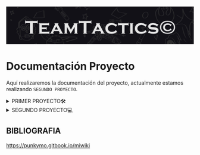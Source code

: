 ![Banner](./carpeta_fotos/banner1.png)

# Documentación Proyecto

Aquí realizaremos la documentación del proyecto, actualmente estamos realizando `SEGUNDO PROYECTO`.

</div>

<details>
  <summary>
   PRIMER PROYECTO🛠️
  </summary>
  
## ÍNDICE

1. IDEA DEL PROYECTO Y OBJETIVO DEL TRABAJO
2. OBLIGATORIO A APLICAR
3. LOGO DEL EQUIPO
4. PALETA DEL EQUIPO
5. TAREAS DE LOS INTEGRANTES
6. MOCKUP Y ARBOL DE NAVEGACIÓN
7. ARQUITECTURA DEL SISTEMA Y FUNCIONALIDADES
8. DIAGRAMA DE LA BASE DE DATOS
9. ESQUEMA DE RED
10. CONFIGURACIÓN DE PROXMOX
11. CONFIGURACIÓN DE DNS
12. CONFIGURACIÓN DE DHCP
13. CONFIGURACIÓN DE NGINX
14. BASE DE DATOS
15. CAMBIOS EN LA WEB
16. FUNCIONALIDADES
17. NUESTO FURTURO
18. VALORACIONES DEL PROYECTO
19. INCIDENCIAS TÉCNICAS
20. BIBLIOGRAFIA

    
## 1.IDEA DEL PROYECTO Y OBJETIVO DEL TRABAJO

Nuestra idea del proyecto se basa en diseñar una aplicación web inspirada en el popular juego de Fantasy Football. El fantasy es un juego donde los usuarios crean su propio equipo, y la finalidad de este juego es obtener los máximos puntos posibles, estos puntos se consiguen mediante tus jugadores, los jugadores en la vida real dependiendo de como juega un partido, puede obtener muchos puntos o muy pocos puntos. Como ejemplo de puntuacion, si un jugador no tiene minutos de juego entonces tendra 0 puntos, y si otro jugador marca 4 goles, possiblemente tendra una puntuación de 25 puntos. 

Entonces nuestra idea es crear una página relacionada con esta idea. Hemos elegido esta idea porque ambos integrantes del equipo sabemos más o menos cómo funciona el futbol fantasy, y por eso creemos que es una gran opción escoger este tema, ya que nos parece muy interesante.

Nuestro objetivo será aplicar todas las tecnologías necesarias para aspirar a la máxima nota posible y poner en práctica los conocimientos aprendidos en el primer año, así como lo que aprenderemos en este segundo año, para hacerlo lo mejor posible. También el año pasado un grupo escogio la misma idea y viendo como lo hicieron, vimos sus errores y pensamos que lo podemos hacer mucho mejor.

Con el trello y el github mostraremos todo nuestro trabajo realizado para mostrar nuestros avanzes semanales y diarios

## OBLIGATORIO A APLICAR

__-Node.js & MySQL:__

Node.js es un entorno de ejecución para JavaScript en el servidor, ideal para construir aplicaciones web rápidas y escalables. 

MySQL es un sistema de gestión de bases de datos relacional que almacena y organiza datos de manera eficiente, facilitando consultas rápidas.

__-NGINX o Apache:__ 

Ambos son servidores web populares. NGINX es conocido por su rendimiento y capacidad para manejar múltiples conexiones simultáneas, 
mientras que Apache es altamente configurable y tiene una gran cantidad de módulos disponibles.

__-DNS + DHCP:__ 

DNS (Sistema de Nombres de Dominio) traduce nombres de dominio en direcciones IP, facilitando la navegación web. 

DHCP (Protocolo de Configuración Dinámica de Host) asigna automáticamente direcciones IP a dispositivos en una red, simplificando la gestión de redes.


## 2.LOGO DEL EQUIPO

Nuestro logo lo hemos creado basándonos en el nombre de nuestro trabajo, Team Tactics. En él, se pueden ver dos "T" que hacen referencia al nombre del equipo. Tambien, hemos pensado este logo ya que con la forma y sus colores tiene mucha relación con el mundo del futbol.

El color negro y blanco creemos que queda muy estetico, que es eso lo que buscamos y lo que nos interesa.

![Logo del equipo](carpeta_fotos/logo_teamtactics_negro.png)

## 3.PALETA DEL EQUIPO

Los colores con los que vamos a trabajar son los siguientes, hemos considerado que esta paleta de colores puede cuadrar muy bien con la funcionalidad de la web y puede atraer visualmente a nuestro público objetivo
ya que son colores muy visuales y relacionados con el mundo de los videojuegos.

__-000000__

__-00FF00__

__-FFFFFF__


![Paleta de la web](carpeta_fotos/tabladecolores.png)


## 4.TAREAS DE LOS INTEGRANTES

Ambos integrantes tocaremos de todo un poco. La idea es que los dos programemos, hagamos la base de datos, etc. Ahora estamos los dos trabajando juntos, y empezaremos cada uno a hacer sus 3 funcionalidades.

## 5.NUESTRO MOCKUP Y ARBOL DE NAVEGACIÓN

Hemos diseñado un mockup de la aplicación a través de Canva, basándonos principalmente en nuestra paleta de colores. Además, hemos realizado un diseño lo más visual posible para atraer la atención del público que creemos podría estar interesado en nuestra aplicación. Nuestro público objetivo son hombres entre 13 y 40 años.

Aquí explicaremos el arbol de navegación de nuestra página web.
Para empezar tendremos una página principal, donde a la parte superior derecha se vera los siguentes botones:
 - Inicio
 - Plantillas
 - Estadísticas
 - Contacto
 - Login

El boton de inicio es para que cuando accedas a otro boton te lleve a la pagina principal.

El boton de plantillas te llevara al apartado de tu plantilla/equipo

El boton de estadísticas te llevara a la parte de estadisticas globales

EL boton de contacto es para que el usuario acceda a la pagina con su usuario creado. En ese apartado podrà iniciar sección.

Abajo de todo esto, se veràn los 20 escudos de la liga, donde si hacemos click a un escudo te llevara a ver información de ese equipo como: Plantilla, sitio en la clasificación etc..

Entonces abajo de esto mostraremos el mensaje de Juega a teamtactics, esto es para que el usuario vea de una forma un esquema de lo que va la web

![Logo del equipo](carpeta_fotos/INICIO.png)

Abajo de esto, veremos un apartado de pròximos partidos y lideres de la liga, ambas son como una mínima información. En cada apartado tendrá abajo derecha un boton que pondra como: Ver todos los partidos/Estadísticas, que te llevara a otro sitio, para ver toda la información.

![Logo del equipo](carpeta_fotos/proximospartidos.png)

Entonces, si le damos al botón de arriba derecha de estadísticas, te llevará a una página donde salgan todas las estadísticas, donde podremos ver:

 -Máximos goleadores
 

 -Máximos asistententes
 
 
 -Jugador con más disparos
 
 
 -Jugador con más pases.
 

 -Portero con más paradas.
 

 -Jugador con más tarjetas amarillas y rojas.

 Cada jugador que salga, si por ejemplo el jugador que es el máximo goleador es Lewandowski, saldrá el escudo del equipo y los minutos jugados.

Esta página de estadísticas también se podrá llegar a parte del botón arriba derecha en la parte que he comentado donde decía: Ver todas las estadísticas
Y si le damos al botón de ver todos los partidos, que se encuentra a abajo del todo de la página principal, nos llevará a otra página donde veremos todos los partidos jugados, y los puntos que todo el equipo ha conseguido, esto servirá para que el usuario mire los puntos que ha hecho cada jugador.

![Logo del equipo](carpeta_fotos/estadisiticas.png)

![Logo del equipo](carpeta_fotos/proximospartidos2.png)

Ahora, en la página principal, si le damos a Crea tu equipo, te llevará a la página donde el usuario podrá crear el equipo. En esta página, se verá de fondo como un campo de fútbol negro, para que el usuario ponga sus jugadores a cada posición que corresponde.
Arriba, dentro de la misma página, se verá un balance. El balance principal empieza con 100.000.000, luego si el usuario hace incorporaciones, entonces el balance bajará. 
Abajo de esto, se verá un apartado de puntos, donde el usuario verá la suma total que ha realizado su equipo.
Y arriba derecha se verá el número de jugadores que tiene puestos en el campo de fútbol, normalmente esto será simple 11/11.

![Logo del equipo](carpeta_fotos/creatuequipo.png)

La opción de número de jugadores funcionará como un botón, donde, si hacemos click a esto, veremos nuestros jugadores, nombre, club, media puntos, puntos que ha hecho en una jornada y el valor de mercado.
La media de puntos se hará haciendo una media de los 37 partidos jugados.

![Logo del equipo](carpeta_fotos/tusjugadores.png)

También se verá un botón de mercado, para que el usuario pueda comprar jugadores en el mercado.
Todos los jugadores que el usuario ha comprado también pueden ser vendidos.

Luego, en el botón contacto pondremos un poco de información de nosotros para explicar un poco dentro de la página web el proceso del proyecto.

Y en el botón de inicio de sección, el usuario podrá hacer registro para poder acceder con su cuenta a la página, claro que si no tiene cuenta, tendrá que darle a crear cuenta, y luego de crear cuenta le tendrá que dar a iniciar sección.
![Logo del equipo](carpeta_fotos/arboldenavegacion.png)

El mockup y nuestra idea del trabajo creo que lo hemos entendido perfectamente. Sabemos que el árbol de navegación no será el mejor de la historia, pero para nosotros nos sirve cómo una buena guía de cómo funcionará la página.


## 6.ARQUITECTURA DEL SISTEMA Y FUNCIONALIDADES

![Logo del equipo](carpeta_fotos/arquitectura.png)

Nuestros objetos serán:
- Registro de usuarios
- Una zona de comentarios para todos los usuarios que se hayan agregado como amigos
- Una zona donde el usuario podrá modificar su perfil.
- Poner notificaciones para los usuarios
- Búsqueda de usuarios y poder agregarlos como amigos
- Y hacer obligatorio el uso de contraseña para cuando se entra a la aplicación.

  El día de la fecha de entrega puede variar

Ahora mostramos la arquitectura de nuestro trabajo.
  ![Logo del equipo](carpeta_fotos/arquitectura2.png)

## 7.DIAGRAMA DE LA BASE DE DATOS

Los usuarios crean sus propios equipos, que consisten en jugadores de equipos reales, organizados en plantillas. 

Los usuarios pueden participar en ligas, competir entre sí y realizar transacciones de compra y venta de jugadores. Para calcular las puntuaciones, 
Se registran los partidos reales y las puntuaciones obtenidas por cada jugador en esos encuentros. 

Además, hemos incluido un sistema de Amigos, así como Roles para gestionar diferentes tipos de usuarios en la plataforma.


![Logo del equipo](carpeta_fotos/basededatos_final.png)


## 8.ESQUEMA DE RED

Por el momento tenemos hecho este prototipo de mapa de red, aunque aun lo tenemos que hablar con Alina ya que no es el definitivo y queremos que nos aclare algunos conceptos que quizas no han quedado tan claros.

![Logo del equipo](carpeta_fotos/mapa_de_red.JPG)

## 9.PROXMOX Y SU CONFIGURACIÓN

Por el momento, ya tenemos instalado el ProxMox en el PC de clase asignado de los que están atrás del todo. Una vez tengamos más claro el esquema de red definitivo, procederemos a empezar a configurarlo y documentarlo.

__Proxmox__ es una plataforma de virtualización de código abierto que permite gestionar máquinas virtuales y contenedores. Está basada en Debian y combina tecnologías como KVM (para la virtualización completa) y LXC (para la virtualización basada en contenedores).

Se utiliza principalmente en entornos de servidores para crear, administrar y orquestar múltiples VMs y contenedores de forma eficiente. También incluye herramientas para gestionar almacenamiento, redes y copias de seguridad. Además, soporta la creación de clusters para alta disponibilidad y migraciones en vivo, lo que lo hace ideal para centros de datos y servidores corporativos.

Es especialmente útil para:

-Consolidación de servidores: Ejecutar múltiples sistemas operativos en un solo servidor físico.

-Gestión de recursos: Controlar y distribuir recursos de hardware como CPU, memoria y almacenamiento.

-Automatización y alta disponibilidad: Ofrecer soluciones escalables y resistentes a fallos.

[Ver archivo](M11UF4A2-QuimFernandez_PolCamarena.docx.pdf)

Creamos ROUTER con vmbr0 y vmbr1 para que todo el proyecto funcione de manera correcta.

![image](https://github.com/user-attachments/assets/3dd03ffe-1fb9-4995-8ce8-77cdfb792f1e)

Ahora creamos Cliente con vmbr1 

![image](https://github.com/user-attachments/assets/a9b6528e-5400-4da7-a68b-a23a08da9600)

Creamos DNS  con vmbr1

![image](https://github.com/user-attachments/assets/59b69707-28b5-4a25-9e1d-3a029bd5748b)



## 11.DNS Y SU CONFIGURACIÓN 

¿Qué es el DNS?

El DNS es  un servicio distribuido a nivel global que permite convertir los nombres de los sitios en las direcciones IP que les corresponde.
Cuando un usuario registra un dominio, se crea una entrada WHOIS en el registro correspondiente y queda almacenada en el DNS como un
resource record.
La base de datos de un servidor DNS se convierte en la compilación de todos los registros de la zona del espacio de nombres de dominio que gestiona.

Registros del DNS:

A (Address Record): Mapea un nombre de dominio a una dirección IPv4.

AAAA (IPv6 Address Record): Mapea un nombre de dominio a una dirección IPv6.

MX (Mail Exchange): Define qué servidor gestiona el correo electrónico para el dominio.

CNAME (Canonical Name): Apunta un dominio a otro dominio.

NS (Name Server): Especifica qué servidores DNS son responsables de un dominio.

PTR (Pointer Record): Utilizado en la búsqueda inversa de DNS, mapea una IP a un nombre de dominio.

Información del DNS

El servicio de DNS se encuentra en la capa de aplicación del modelo OSI.

La capa más cercana al usuario y contiene todos los protocolos de alto nivel como SMTP, DNS y HTTP.

Este protocolo de red emplea la capa de transporte TCP, UDP y utiliza el puerto 53.

Tipos de Consultas:

Consulta recursiva: Si el servidor DNS local no sabe la respuesta, realiza consultas a otros servidores DNS.

Resolución iterativa: Si un servidor DNS no tiene la respuesta directa, le da al cliente la dirección de otro servidor que puede tenerla. 

VENTAJAS DEL DNS

Una ventaja es que resuelve el problema de las colisiones o nombres duplicados porque garantiza que todos los nombres hermanos o hijos de un mismo nodo tengan etiquetas o nombres diferentes.

Elimina los problemas del sistema basados en el fichero HOSTS.TX

Y tambiém permite "particionar" y gestionar los diferentes subdominios de modo independiente.


CONFIGURACIÓN DEL DNS EN PROYECTO


Para empezar la configuracióm, actualizamos los repositorios de nuestro sistema:

sudo apt update

Y ahora instalamos el paquete bind9:

sudo apt install bind9

![image](https://github.com/user-attachments/assets/d1dc8dc2-0ce6-46a3-9c21-92cfd6a7b8b6)


Editamos el netplan, lo ponemos con DHCP y lo editamos para poder avanzar de forma correcta


![image](https://github.com/user-attachments/assets/5a148d65-8ba3-46a5-8dc1-fa04f57cb2b9)

Ahora si ponemos ip a, veremos que mediante DHCP, tenemos asignada la IP 10.20.30.4

![image](https://github.com/user-attachments/assets/c1268273-0e87-47e4-a158-c9d55fc7c9fa)

Entonces ahora vamos al archivo que se llama named.conf.local , que bàsicamente es donde haremos la configuración DNS de la zona inversa y directa

El named.conf.local lo utiliza por el servidor DNS BIND para configurar zonas específicas y personalizadas, como dominios locales o zonas reversas. 

Permite definir configuraciones locales que el servidor manejará, como:

Zonas directas: Traduce nombres de dominio a direcciones IP.

Zonas inversas: Traduce direcciones IP a nombres de dominio.

![image](https://github.com/user-attachments/assets/698eab22-3c6f-41ad-9a3f-f2b6e7828c11)

Para comprobar que la configuración ha sido correcta y que no hemos tenido ningun problema ponemos:

named-checkconf

Ahora creamos los dos archivos de la zona directa y inversa

![image](https://github.com/user-attachments/assets/ea0ca40b-a449-4ef2-a788-3e54fd966750)

Ahora, accedemos al archivo de la zona directa y lo configuramos para comprobar que funcione de forma correcta

La zona directa de DNS es una configuración que mapea nombres de dominio a direcciones IP.

En nuestro caso el servidor DNS manejará el dominio quimpol.local  y usará el archivo db.quimpol.local para almacenar.

![image](https://github.com/user-attachments/assets/13a11569-e7f1-4d9a-aba1-63da8068c6b0)

Y ahora haremos lo mismo pero para la zona inversa

Lo que hace la zona inversa es que  está buscando el nombre de dominio asociado con una dirección IP determinada.

En nuestro caso la IP  es la 10.20.30.4,

Entonces nuestra dirección IP, que es la 10.20.30.4, nos  permitirá resolver esa IP al nombre de nuestro dominio, el quimpol

Y tambien ya lo ponemos para la configuración con la MV de cliente

![image](https://github.com/user-attachments/assets/2a8c4855-e765-45e1-87d0-8fcde3150868)

Ahora para comprobar que toda la configuración de los ficheros de zonas se ha realizado correctamente, hacemos lo siguiente:

![image](https://github.com/user-attachments/assets/afe5a924-e594-42eb-a3f1-cf78db086c3b)

![image](https://github.com/user-attachments/assets/9204d77d-c49c-4d64-b5b6-d4a5bce35c60)

Ahora nos tocaría editar el fichero 
/etc/bind/named.conf.options

Esto lo que hace es configurar parámetros globales y opciones predeterminadas que se aplican a todas las zonas y consultas DNS gestionadas por el servidor.

Modificamos el archivo y en listen ponemos la 10.20.30.4 que es para que servidor DNS escuchará consultas.

 
![image](https://github.com/user-attachments/assets/10fba1a7-6320-46e1-96bd-8c527a266608)

Ahora, vamos al archivo
/etc/default/named 

El archivo /etc/default/named controla cómo se inicia el servicio BIND

Que es donde especificaremos la opción -4 como argumento para el usuario bind, que  se crea automáticamente durante la instalación del servicio bind9. 

La opción -4 , nos sirve para forzar el uso de IPv4 siempre y evitar  mensajes de error de red inalcanzable por direccionamiento IPv6.

![image](https://github.com/user-attachments/assets/35beebba-441a-4400-80e9-f9f877005fe8)

Ahora reiniciamos el servicio bind9 y ver si todo esta correcto

![image](https://github.com/user-attachments/assets/d041f362-1301-4ab1-9ab2-8b52c5389859)

Ahora mediante el nslookup, comprobamos si el servidor DNS está resolviendo correctamente los nombres y las direcciones IP

![image](https://github.com/user-attachments/assets/29f10803-5094-4337-a681-789bf41a54a0)


## 12.CONFIGURACIÓN DE DHCP


Primero lo que hacemos es instalar el servicio DHCP:

Actualizamos: sudo apt update

sudo apt-get install isc-dhcp-server




Hacemos la configuración del archivo DHCP:


El archivo de configuración principal se encuentra en /etc/dhcp/dhcpd.conf. En este archivo, lo que hay que hacer es definir los parámetros de red, como el rango de direcciones IP, la puerta de enlace predeterminada, DNS y duración de la concesión. 

![image](https://github.com/user-attachments/assets/cdd31d80-568d-4635-abe8-0af37b193f6b)

   
Esta es nuestra configuración en el netplan:

![image](https://github.com/user-attachments/assets/a8cf1adb-abcb-4c2d-aac0-f47b7dc92b6a)



Configurar las interfaces de red:

Ahora  para comprobar y asegurarnos que la interfaz de red correcta esté configurada para proporcionar el servicio DHCP definimos  la interfaz en el archivo de configuración de red o directamente en /etc/default/isc-dhcp-server:


Reiniciar el servicio DHCP:

Una vez configurado, hay que reiniciar el servicio para aplicar los cambios:


sudo systemctl restart isc-dhcp-server
Comprobación:

 Y para verifica si el servidor DHCP está funcionando correctamente:


sudo systemctl status isc-dhcp-server




## 13.CONFIGURACIÓN DE NGINX

Para empezar, instalamos el nginx con el comando:

sudo apt-get install nginx

Entramos al netplan y configuramos para que funcione de forma correcta

![image](https://github.com/user-attachments/assets/b9dba283-7f6d-4336-9ac2-6986d0f7c8df)

Vemos con el ip a que nos da la IP mediante DHCP, la 10.20.30.5

![image](https://github.com/user-attachments/assets/0063e93c-20d3-491c-967e-1965c49805d0)

Ahora tenemos que editar el archivo nginx.conf que se encuentra en /etc/nginx

![image](https://github.com/user-attachments/assets/f54260e8-7625-45e1-be91-1d5da4098f22)

Eel archivo de configuración global es: 

/etc/nginx/nginx.conf

Entonces ahora, con el  el directorio  /etc/nginx/sites-enabled/ , lo que haremos será almacenar los  los enlaces simbólicos a los archivos de configuración de sitios web creados en 
/etc/nginx/sites-available/  para que puedan ser habilitados los sitios


Ahora editamos el archivo /sites-available/default, que en este caso sería el bloque predeterminado del servidor de Nginx

Php:

¿Qué es php?

PHP es un lenguaje de programación de propósito general ampliamente utilizado para el desarrollo de aplicaciones web del lado del servidor

Características principales:

Dinámico y orientado a la web:

PHP se usa principalmente para generar contenido dinámico en páginas web.
Puede interactuar con bases de datos, manejar formularios y autenticar usuarios.

Integración con HTML:

PHP se incrusta directamente en archivos HTML, lo que facilita la creación de páginas web dinámicas.

Compatibilidad multiplataforma:

PHP funciona en varios sistemas operativos, como Windows, Linux y macOS.
Es compatible con la mayoría de los servidores web, como Apache, NGINX.

Para instalar el php ponemos:

sudo apt install php-fpm

Para verificar si tenemos instalado PHP ponemos:


php -version

Para comprobar si tenemos php-fpm ponemos:


php-fpm7.4 -v



## ACTIVIDAD ENTREGADA EN LA MEMÓRIA (ALINA)

¿Qué es un servidor web?

Un servidor web es un software que forma parte del servidor y tiene como misión principal devolver información (páginas) cuando recibe peticiones por parte de los usuarios.

En otras palabras, es el software que permite que los usuarios que quieren ver una página web en su navegador puedan hacerlo.


¿Qué es un hosting?

Un hosting es un servicio de alojamiento web que te permite publicar un sitio web o aplicación en Internet. Cuando contratas un servicio de hosting, básicamente alquilas un espacio en un servidor físico donde puedes almacenar todos los archivos y datos necesarios para que tu sitio web funcione correctamente.

¿Qué es Nginx?

Nginx, pronunciado como “engine-ex”, es un servidor web de código abierto que, desde su éxito inicial como servidor web, ahora también es usado como proxy inverso, cache de HTTP, y balanceador de carga.

Algunas compañías de alto perfil que utilizan Nginx incluyen Autodesk, Atlassian, Intuit, T-Mobile, GitLab, DuckDuckGo, Microsoft, IBM, Google, Adobe, Salesforce, VMWare, Xerox, LinkedIn, Cisco, Facebook, Target, Citrix Systems, Twitter, Apple , Intel, y muchos más


Haz una comparativa entre Nginx y Apache.

Nginx:

Usa una arquitectura basada en eventos y asincrónica, lo que le permite manejar múltiples conexiones simultáneamente con menos recursos.
Es ideal para cargas altas y servidores con tráfico masivo.
Excelente para servir contenido estático (imágenes, archivos HTML, etc.) rápidamente.


Apache:

Emplea un modelo de procesos/hilos, donde cada conexión consume un hilo o proceso. Esto puede ser ineficiente bajo cargas pesadas.
Ofrece más flexibilidad para manejar configuraciones complejas gracias a sus módulos dinámicos.





## 14.BASE DE DATOS

Aquí mostramos el esquema final de la base de datos, donde hemos añadido algunas conexiones que no habíamos tomado en cuenta. Hemos creado la base con MySQL WorkBench a través de SQL y una vez ejecutado el código, gracias a la función de la creación de diagramas, hemos podido ver las tablas y sus conexiones.

![Logo del equipo](carpeta_fotos/esquema_basededatos.png)


## 15.NOVEDADES/CAMBIOS DE LA WEB

Para empezar, hemos hecho nuchos cambios respectivamente a la idea que decimos hacer al principio de la web, la idea que me estoy refiriendo, es toda esa explicación que hicimos al principio del github, que es donde esta esa explicación con capturas que nosotros mismo hicimos del canva del boceto de la idea principal del proyecto.

Como página principal, seguimos teniendo lo mismo, una página donde el usuario pueda ver arriba derecha los botones de estadísticas, plantilla y login, etc..
Y que si va bajanda podrá ver la zona de estadísticas y resultados, que esta linkeado a otra página, ya que se podrá ver y entender mucho mejor  bajo nuestro punto de vista

Entonces, creemos que lo mas importamte que llevamos hecho es la parte de  plantilla, ya que lo que hicimos fue crear en nuestra bbdd, todos los jugadores de todas las plantillas de laliga.

Eso lo hicimos poniendo a cada equipo un numero, del 1 al 20, ya que son 20 equipos, entonces lo siguiente era poner a cada posicion del campo, del 1 al 5, osea 1 es portero 2 es defensa, 3 es mediocampista, 4 delantero y 5 que sea la posicion del banquillo, entonces ahora abria que poner 11 jugadores con 1,2,3 y 4 osea, 1 jugador con 1, 4 jugadores con el numero 2, 3 jugadores con el numero 3 y 3 jugadores con el numero 4, esto suma a 11. Y  los otros jugadores, da igual que sean 10 o 20, todos estaran con el numero 5, que será en la posicion de banquillo. Entonces despues de poner todo en la bbdd lo que hicimos fue conectarlo para nuestra pagina web, entonces si ahora por ejemplo le doy click al escudo del getafe, me saldriá el 11 de jugadores, y el banquillo, también tengo que decir que cada equipo tiene también puesto la imagen y nombre del entrenador

Entonces lo que hicimos en estadisticasm fue ponerlas de forma manualmente, ya que con el tiempo que quedaba para entregar el trabajo era imposible acabarlo

## 16.FUNCIONALIDADES

Aquí como funcionalidades, tenemos:

1. Register: El usuario se puede registrar a nuestra página, esto con la bbdd entre medio, haciendo que cuando el usuario se registra se pueda ver en nuestra bbdd como usuario
2. Login: El usuario después de registrase puede acceder a nuestra página ya como usuario

3. Plantilla: Esta funcionalidad es la de plantillas, es decir todo lo que he explicado antes, hay que decir que para hacer esto tardamos mucho tiempo, pusimos manualmente unos 1000 links en la bbdd entre imagenes de jugadores, entrenadores y escudos.

4. Contactarnos: Esta función esta en procedimiento, y basicamente es para que los usuarios nos puedan enviar un mensaje para dudas/críticas/valoraciones etc..

Creemos que las 4 funcionalidades para nuestro trabajo son muy buenas ideeas, ya que conjuntan perfectamente a nuestra idea prinpial

## 17.NUESTRO FUTURO

Creemos que para la siguente UF, podemos seguir con nuestro proyecto, ya que tenemos aún muchas buenas ideas para seguir mejorando y aprendiendo. Esto lo defenderemos en la exposición del proyecto hasta la muerte
Algunas ideas serián:
- API de resultados
- Poder básicamente hacer el FANTASY, con que cada persona pueda hacer su equipo, y competir con otros jugadores

## 18.VALORACIONES DEL PROYECTO

Creemos que en el proyecto hemos aprendido muchisimo, con las instalaciones de las diferentes máquinas virtuales, con el nuevo conocimiento como nginx, o php. O también con el constante trabajo diario y semanal sobre una idea que poco a poco hemos ido creando y mejorando.

Y personalmente a los dos intregantes del equipo nos parece por ahora seguir con nuestro trabajo en la próxima UF


## 19.INCIDENCIAS TÉCNICAS

Mala configuración en el DNS, por falta de no haber reiniciado el servicio despues de modificarlo

![image](https://github.com/user-attachments/assets/b6244674-e807-4ece-85bb-f70eb73dd330)

Otro fail....

![image](https://github.com/user-attachments/assets/da6ec4d0-d5c3-4dce-a58a-2327ed2720b5)

En incidencias durante las instalaciones de las MV no tuvimos muchos errores, y los únicos que tuvimos eran por equivocaciones de escritura y palabras.
Pero donde si tuvimos muchos errores fue durante la creación de la bbdd, ya que al crear plantilla , donde pusimos muchos datos, nos equivocamos mucho, pero poco a poco esos errores se fueron arreglando hasta el dia de hoy que nuestra bbdd funciona perfectamente
</details>

<details>
  <summary>SEGUNDO PROYECTO💻</summary>


## ÍNDICE

1. IDEAS PARA EL SEGUNDO PROYECTO
2. FUNCIONALIDADES
3. ARQUITECTURA
4. DIAGRAMA DE RED
5. DIAGRAMA DE LA BASE DE DATOS
6. TECNOLOGÍAS
7. HARDWARE
8. SISTEMA OPERATIVO
9. TAREAS
10. FUNCIONALIDADES HECHAS
11. DOCKER COMPLETO
12. DOCKER COMPOSE
13. SERVIDOR DE CORREO  (POSTFIX)
14. Firewall

    
## 1.IDEAS PARA EL SEGUNDO PROYECTO🧠

<details>
  <summary>
   Propuestas de Proyecto💡 
  </summary>

### NUEVAS FUNCIONALIDADES

#### PENDIENTES
- Opción de cambio de contraseña
- Formulario de Contacto

#### NUEVAS EN LA WEB
- Implementación de una API: recrear la web a partir de la API que nos permitirá añadir la función de las estadísticas actualizadas de los jugadores.

- Agregar como amigos a los usuarios

- Implementación del juego:

    Está para nosotros es la parte mas importante, aquí pondremos de novedades:
    
    Los jugadores se puedan agregar como si fueran amigos
  
    Una página donde los usuarios puedan crear sus equipos, saldrá su 11 inicial, y también habrá un apartado para ver todos sus jugadores ( a parte del 11 inicial)
  
    Una página donde los usuarios podrán comprar los jugadores, hará la misma función que un mercado, allí apareceran todos los jugadores de futbol disponibles para ser comprados
  
    Una página que funcionará como si fuera una clasificación donde los jugadores con más puntos conseguidos apareceran, así será más competitivo y hará el juego más interesante para los usuarios




#### OBLIGATORIAS
- Docker
- FireWall
- Backups (script)
- Seguridad:
  - MySQL (crear más de un usuario, securizar la DB, triggers)
  - Protección de código fuente

</details> 
 
## 2.FUNCIONALIDADES⚙️

<details>
  <summary>
   Opciones y Características🔧
  </summary>

![image](https://github.com/user-attachments/assets/ae76384b-944e-404a-8210-133f7ed628f9)


Los dos, Quim y Pol haremos la funcionalidad del juego Fantasy, ya que es una funcionalidad muy larga y compleja, y necesitamos que los dos lo hagamos para poder acabar

La funcionalidad de la API la hará Pol

La funcionalidad de cambio de contraseña la hará Quim

La funcionalidad de agregar amigos la haremos cuando acabemos la del Juego Fantasy, ya que preferimos insistir con el tiempo en terminar la funcionalidad del juego fantasy por su gran importancia y valor en nuestro proyecto, ya que es en lo que se basa nuestra idea de proyecto
</details> 

## 3.ARQUITECTURA DEL SISTEMA🏛️

<details>
  <summary>
   Estructura del Sistema🏗️
  </summary>

Esta será mas o menos nuestra arquitectura, no es definitivo pero por ahora es lo que tenemos como idea

![image](https://github.com/user-attachments/assets/19bd263b-e789-4cd1-b4b9-a880a6ba2c8e)
</details> 

## 4.DIAGRAMA DE RED🌐

<details>
  <summary>
   Esquema de Conexiones🖧
  </summary>

![image](https://github.com/user-attachments/assets/fe1754c7-bb9f-49b0-aad5-28bc79a0d82a)

</details> 




## 5.DIAGRAMA DE LA BASE DE DATOS🗄️

<details>
  <summary>
   Modelo de BBDD🛢️
  </summary>

Esta es nuetra base de datos, es la misma que la del primer proyecto pero con pequeñas variaciones ya que como comentamos seguimos con el mismo proyecto entonces la infraestructura de la base de datos por narices tiene que ser muy parecida ya que mas o menos ya esta de alguna manera terminada

Si tenemos más tiempo alomejor podemos añadir alguna tabla más a la base de datos, pero por ahora es lo que tenemos

![image](https://github.com/user-attachments/assets/ebfed1b1-f2a8-4a6b-af22-dba2dc718b2d)

</details> 





 ## 6.TECNOLOGÍAS🚀

<details>
  <summary>
   Herramientas Utilizadas🖥️
  </summary>

En este segundo proyecto tenemos la intención de agregar ciertas tecnologías a nuestra web que nos permitirán aumentar la seguridad y eficiencia a la hora de funcionar y monitorizar la. Anteriormente ya habíamos trabajado con algunas como Proxmox, Ubuntu, Html/Css, JavaScript, NGinx, MySQL, PHPMyAdmin, bibliotecas, frameworks, etc.
Aparte de estas tecnologías, agregaremos algunas como; Docker, Portainer, alguna API, Pi-Hole, aplicaremos FireWall, y algunas que iremos añadiendo según las necesidades que encontremos a la hora realizar el proyecto.
</details> 




## 7.HARDWARE🖨️

<details>
  <summary>
   Componentes Físicos🛠️ 
  </summary>


Para este segundo proyecto seguiremos usando el ordenador de clase asignado a nuestro grupo específicamente, en nuestro caso usaremos uno nuevo ya que no sabemos como a pasado pero nuestro antiguo ordenador con toda la infraestructura de Proxmox a desaparecido y ahora no nos queda otra que volver a montarlo todo pero esta vez utilizando los contenedores de Docker con los que trabajaremos en este segundo proyecto.

</details> 




## 8.SISTEMA OPERATIVO💾

<details>
  <summary>
   Plataforma y Software Base🖥️
  </summary>


Principalmente íbamos a usar Alpine Linux ya que nos ofrece mucha eficiencia en cuanto a recursos, ya que es conocida por su tamaño reducido, lo que la hace muy popular en entornos donde se necesita un sistema ligero, como en contenedores Docker. 

Pero trás varias pruebas con el, nos dió ciertos problemas que finalmente nos hizo decantarnos por utilizar un Ubuntu Server ya que ya habíamos trabajado anteriormente con ese sistema. Este nos ofrece ventajas como:

Familiaridad y eficiencia: Ya teníamos experiencia con Ubuntu, lo que facilitó la gestión y configuración de los contenedores sin perder tiempo en aprender un nuevo sistema.

Soporte y estabilidad: Ubuntu Server ofrece un soporte robusto y actualizaciones regulares, lo que garantiza seguridad y estabilidad a largo plazo, vital para producción.

</details>  




## 9.TAREAS📋

<details>
  <summary>
   Actividades✅
  </summary>

Ahora mismo por problemas no podimos empezar en la creación de la infraestructura de la Ubuntu o Alpine.
El 29/01 empezamos con docker y los containers, y desde una MV de ubuntu server, ya que desde Alpine hubo algunos problemas y preferimos utilizar la ubuntu por la razón de que ya la hemos usado mucho, entonces empezamos a crear la estrucura y importamos el sitio web en docker, luego dentro de nginx configurmos el default.conf, luego en mysql lo tenemos vació por ahora y ahora estamos con el docker compose. 
Creo que para el proximo miercoles 5/02 ya lo tendremos terminado ya que Alina y algunos compañeros nos han dado explicaciones para entenderlo mejor y asi hacerlo de alguna forma un poco mas rapido para asi aprovechar el tiempo al maximo para llegar al ritmo de la clase

</details>  



## 10.FUNCIONALIDADES HECHAS🎯

<details>
  <summary>
   Funciones Implementadas✔️
  </summary>

Por ahora hemos realizado la funcionalidad de canvio contraseña, y también la funcionalidad de que el usuario no pueda inpeccionar nuestro código, aplicando un poco de seguridad para nuestra página web
</details>  
 
## 11.DOCKER🐳 

<details>
  <summary>
   ▶Introducción a Docker📦
  </summary>
  
Bueno para empezar, un poco sobre que es Docker, Docker es una plataforma de contenedorización que permite a los desarrolladores empaquetar aplicaciones y sus dependencias en contenedores ligeros y portátiles. 
Estos contenedores pueden ejecutarse de manera consistente en cualquier entorno, ya sea en una computadora local, en servidores o en la nube.

Nosotros en nuestro caso usamos Docker ya que aparte de que es obligatorio, es mucho más rápido que iniciar o detener máquinas virtuales y también Docker es mas eficaz ya que las MV


Ahora mostraremos algunos comandos, ya que creemos que es importante dentro de la introducción, y asi mostramos alguna información de Docker 

docker version:   	Muestra la versión instalada de Docker.


docker info:  Muestra información detallada sobre Docker y su configuración.


docker help: Muestra ayuda sobre los comandos de Docker


docker run <imagen>	Ejecuta un contenedor basado en una imagen.


docker run -d -p 8080:80 <imagen>	Ejecuta un contenedor en segundo plano y expone un puerto.


docker ps	Lista los contenedores en ejecución.


docker ps -a	Lista todos los contenedores (ejecutándose o detenidos).


docker stop <id>	Detiene un contenedor en ejecución.


docker rm <id>	Elimina un contenedor detenido.


Ahora explicaremos algunas ventajas de Docker


Tenemos que los contenedores Docker pueden ejecutarse en cualquier entorno sin cambios, ya sea en Windows, Linux, MacOS, servidores o en la nube y también evita problemas de dependencias, configuraciones o versiones de software diferentes en cada entorno.
Los contenedores comparten el mismo sistema operativo, lo que reduce el consumo de recursos y con Docker Compose, puedes definir y ejecutar múltiples contenedores con un solo archivo YAML


NUDO (DOCKER) GUIA DE USUARIO DE COMO INSTALAR / UTLIZAR DOCKER


Ahora lo que haremos será dentro del NUDO de Docker, como una mini guia sobre DOCKER, aquí intentaremos explicar sobre como instalar y utilizar DOCKER
Aqui ya decimos que lo montaremos dentro de una MV ubuntu server

Entonces para empezar, primero de todo lo que tendriamos que realizar sería actualizar los paquetes de ubuntu

sudo apt update

![image](https://github.com/user-attachments/assets/3c989c29-7705-463b-a4cd-0eb8627f6da4)


Entonces ahora lo que tendríamos que hacer seria instalar paquetes que permitan a APT descargar a través de HTTPS, ya que Docker se descarga desde un repositorio HTTPS, y es necesario instalar algunos paquetes para que lo habiliten

sudo apt install -y apt-transport-https ca-certificates curl software-properties-common

![image](https://github.com/user-attachments/assets/edd77fe6-b72b-4245-b22b-571ab40f15a3)


Ahora lo que tendriamos que hacer es importar la clave GPG para verificar que los paquetes que descargues desde el repositorio oficial de Docker 
Entonces podremos este comando:

sudo mkdir -m 0755 -p /etc/apt/keyrings
curl -fsSL https://download.docker.com/linux/ubuntu/gpg | sudo gpg --dearmor -o /etc/apt/keyrings/docker.gpg

![image](https://github.com/user-attachments/assets/2d929a93-0f20-405b-bec8-9615005eb984)



Y ahora para poder instalar Docker, es necesario agregar su repositorio oficial a la lista de repositorios de tu sistema
Entonces pondremos este comando:

sudo add-apt-repository "deb [arch=amd64] https://download.docker.com/linux/ubuntu $(lsb_release -cs) stable"

![image](https://github.com/user-attachments/assets/d5049960-317b-4626-8cce-a61b1a5dfbea)



Ahora después de esto esto, tendremos que actualizar nuevamente los paquetes del sistema:

![image](https://github.com/user-attachments/assets/ec61ad41-9f71-4848-84cc-d4790427d064)


Y ya luego de hacer todo esto procedimiento, ya podremos instalar el docker. 
Para eso pondremos este comando:

sudo apt install docker-ce

![image](https://github.com/user-attachments/assets/b884cfb1-9e07-4fbe-a499-c3745fccd13b)+


Y ya si queremos comprobar si el funcionamiento esta correcto, pondremos el siguiente comando para asegurarnos

sudo systemctl status docker

![image](https://github.com/user-attachments/assets/1a7d2297-d143-41fd-ba89-f71c3110110f)


Vale, ahora para seguir con el procedimento, tenemos que tocar portainer

Portainer es una herramienta de administración para Docker con una interfaz gráfica fácil de usar. Permite gestionar contenedores, imágenes, redes y volúmenes sin necesidad de usar la línea de comandos.

Para empezar, nosotros hemos creado  un volumen de Docker llamado portainer_data para almacenar la base de datos de Portainer


docker volume create portainer_data

![image](https://github.com/user-attachments/assets/adaed8b5-bfcb-4897-99ab-3f2207643689)

Ahora, comprobaremos si  el volumen se haya creado correctamente usando el comando:

docker volume inspect portainer_data

![image](https://github.com/user-attachments/assets/e5f2e4fc-cd5b-4895-a0c0-0f0260eb61e2)


Ahora si ya podremos  instalar el contenedor de Portainer:

docker run -d -p 8000:8000 -p 9443:9443 --name portainer --restart=always -v /var/run/docker.sock:/var/run/docker.sock -v portainer_data:/data portainer/portainer-ce:latest

![image](https://github.com/user-attachments/assets/485c77c8-5e63-4661-a904-0cf373604f62)


Ahora para comprobar si el contenedor está corriendo

docker ps

![image](https://github.com/user-attachments/assets/9e455002-e5d8-48a1-934b-5d4427b5f0a5)


Y ya ahora si vamos al navegador y ponemos una IP con el puerto 9443

https://192.168.1.79:9443

Ya podriamos acceder al portainer donde se encontraran todos los contenedores DOCKERS


Bueno y en la foto de abajo, se ven todos los contenedores que tenemos montados, hay q decir q para poder tener todo eso tenemos que configurar diferentes archivos de configuración:


![image](https://github.com/user-attachments/assets/60136b7d-26c2-4ccb-b183-5b735b91f971)


Tenemos estos dos archivos para poder realizar la configuración:

default.conf

docker-compose.yml

El  default.conf para que Nginx funcione correctamente como servidor web y define cómo manejar las solicitudes, redirigir tráfico y procesar archivos PHP. 

./teamtactics/nginx/default.conf

![image](https://github.com/user-attachments/assets/b50f36eb-d6be-41ec-8440-bbca1c0fdfc1)


Bueno, el servidor escucha el puerto 80 y tenemos el nombre del servidor como localhost.

Luego, la definimos la carpeta donde se encuntra el contenido del sitio web:
root /var/www/teamtactics/TeamTactics/html

Primero busca index.htm, luego el index.html y luego el index.php
index index.htm index.html index.php;


Luego tenemos los registros de acceso y el de los errores, ya que guarda las solicitudes que recibe el servidor y también registra los errores

access_log /var/log/nginx/access.log;
error_log /var/log/nginx/error.log;

Esto ahora sería la configuracion de nuestros archivos que son PHP

    location ~ \.php$ {
        include fastcgi_params;
        fastcgi_pass php:9000;
        fastcgi_index index.php;
        fastcgi_param SCRIPT_FILENAME $document_root$fastcgi_script_name;
    }

Y ahora definimos las rutas para los archivos CSS, JAVASCRIPT, las imagenes y también todos los archivos subidos.
Todo estos archivos se sirven de:

/var/www/teamtactics/TeamTactics/

Estos creemos que son los mas importantes de explicar





El archivo docker-compose.yml es un archivo de configuración en formato YAML que se usa con Docker Compose para definir y ejecutar múltiples contenedores de Docker de manera organizada.

./teamtactics/docker-compose.yml

![image](https://github.com/user-attachments/assets/5b88f50a-abb6-4ff3-bd46-f796a59be8d8)


Dentro de este archivo tenemos la configuracion de 4 servicios de docker

phpfpm:
  image: php:8-fpm-alpine
  container_name: phpfpm
  working_dir: /var/www/teamtactics
  ports:
    - "9000:9000"
  volumes:
    - './web:/var/www/teamtactics'
  restart: always
  networks:
    - netweb

Este sería la configuración del PHP 
Donde se define el directorio de trabajo dentro del contenedor, en nuestro caso en teamtactics:

working_dir: /var/www/teamtactics

nginx:
  image: nginx:alpine
  container_name: nginx
  ports:
    - 8082:80
  working_dir: /etc/nginx
  volumes:
    - './web:/var/www/teamtactics'
    - './nginx/default.conf:/etc/nginx/conf.d/default.conf'
    - './nginx:/var/log/nginx/'
  restart: always
  networks:
    - netweb

Este sería la configuracion del nginx, y expone el puerto 80 del contenedor en el 8082 del host.
Comparte archivos del host con el contenedor:

./web:/var/www/teamtactics

Y también carga los archivos de la configuración de Nginx:

./nginx/default.conf:/etc/nginx/conf.d/default.conf

db:
  image: mysql
  container_name: miDB
  ports:
    - "3307:3306"
  environment:
    MYSQL_ROOT_PASSWORD: 1234
  volumes:
    - './mysql:/var/lib/mysql'
    - './db:/db'
  networks:
    - netweb

Este seria el servicio del MYSQL, y por ahora no hemos hecho nada y lo mismo con el phpMyAdmin

Estos 2 archivos, el docker-compose-yml y el default.comf, lo que hacen es trabajar juntos para configurar y ejecutar un entorno web basado en Docker, bueno y como he dicho antes, estara compuesto por Nginx, PHP-FPM, MySQL y phpMyadmin

docker-compose.yml levanta y configura los contenedores
default.conf define cómo Nginx maneja las peticiones


Containers

Aqui se ven todos los containers que tenemos, y si clickamos en teamtactics se veran todos los que son para teamtactics

![image](https://github.com/user-attachments/assets/4a164909-a9ee-4f5f-baa7-1fe14bf196d4)

Visualizar la Web

Una vez ya teniendo todas las configuraciones y ponemos la IP en el navegador ya podremos tener acceso al nginx mediante el puerto 8082

![image](https://github.com/user-attachments/assets/52ec569c-64e2-44ab-b2c5-47879e7f4a53)

![image](https://github.com/user-attachments/assets/365c1b08-8353-4b0f-a684-5e532ed0c0f5

</details>

<details>
  <summary>
   Docker Compose⚓
  </summary>
  
- ¿Qué son los contenedores de docker?

  Los contenedores de Docker son entornos ligeros, portátiles y aislados que encapsulan una aplicación junto con todas sus dependencias (bibliotecas, código, configuraciones y archivos necesarios) en un solo paquete. Esto permite que la aplicación se ejecute de manera 
  consistente en cualquier sistema que tenga Docker instalado, independientemente del sistema operativo subyacente.

  Los contenedores eliminan los problemas de compatibilidad entre entornos de desarrollo, prueba y producción, optimizando el uso de recursos en comparación con las máquinas virtuales tradicionales.
- ¿Qué diferencias hay entre los contenedores de docker y los lxc?

  - Docker:

     - Diseñado principalmente para la ejecución de aplicaciones en contenedores individuales.
     - Utiliza una arquitectura basada en imágenes y capas para facilitar la reutilización y distribución de aplicaciones.
     - Tiene una mayor integración con herramientas de orquestación como Kubernetes.
     - Ofrece una interfaz más amigable y centrada en el desarrollo de aplicaciones.
  - LXC (Linux Containers):

    - Proporciona un sistema de contenedores más cercano a una máquina virtual, permitiendo ejecutar múltiples procesos en un solo contenedor.
    - Usa un enfoque más tradicional de virtualización basada en el sistema operativo.
    - No impone restricciones en cómo se deben construir o empaquetar las aplicaciones.
- ¿Cuál es la diferencia entre una imagen y un contenedor en Docker?

  - Imagen: Es un archivo inmutable que contiene el sistema base y las dependencias necesarias para ejecutar una aplicación. Es como una plantilla que permite la creación de múltiples contenedores con la misma configuración.
 
  - Contenedor: Es una instancia en ejecución de una imagen. Puede crearse, iniciarse, detenerse y eliminarse sin afectar la imagen original. Es el entorno donde realmente corre la aplicación.
- ¿Qué sucede con los datos cuando un contenedor se elimina?

     Cuando un contenedor se elimina, todos los datos almacenados dentro del sistema de archivos del contenedor desaparecen. Sin embargo, si los datos se almacenan en:

       - Volúmenes de Docker (docker volume create) → Son persistentes y pueden ser reutilizados por otros contenedores.
       - Montajes de Bind (-v /ruta/local:/ruta/contenedor) → Los datos quedan almacenados en el sistema de archivos del host.
     Si no se usa ninguna de estas opciones, los datos desaparecerán cuando el contenedor sea eliminado.
- ¿Cuáles son las ventajas de utilizar contenedores de docker?

     - Portabilidad: Se pueden ejecutar en cualquier sistema con Docker instalado sin preocuparse por dependencias.
     - Eficiencia: Utilizan menos recursos que las máquinas virtuales porque comparten el kernel del sistema operativo.
     - Escalabilidad: Permiten el despliegue de múltiples instancias fácilmente.
     - Rapidez en despliegues: Facilitan la automatización y configuración rápida en CI/CD.
     - Aislamiento: Cada contenedor tiene su propio entorno sin interferir con otros.
- ¿Qué tipo de aplicaciones y servicios se pueden desplegar con docker?

  Docker se puede usar para desplegar una amplia variedad de aplicaciones, incluyendo:

     - Aplicaciones web (Node.js, PHP, Python, Java, .NET, etc.).
     - Bases de datos (MySQL, PostgreSQL, MongoDB).
     - Microservicios y APIs.
     - Servidores proxy y balanceadores de carga (Nginx, HAProxy).
     - Entornos de desarrollo y testing.
     - Pipelines de CI/CD (Jenkins, GitLab CI/CD).
- ¿Qué otros tipos de contenedores existen además de docker?

    - LXC (Linux Containers): Contenedores de bajo nivel que ofrecen un entorno más similar a una máquina virtual.
    - Podman: Alternativa a Docker sin necesidad de daemon central.
    - Kubernetes: No es un contenedor en sí, pero es una plataforma de orquestación de contenedores.
    - OpenVZ: Tecnología de virtualización a nivel de sistema operativo para Linux.
    - rkt (Rocket): Solución de contenedores más enfocada en seguridad.

</details>



  
## 12.SERVIDOR DE CORREO  (POSTFIX)📬

<details>
  <summary>
   Gestión de Correos✉️
  </summary>

PARTE TEORICA

¿Qué es un servidor de correo?
Un servidor de correo es quien se encarga de gestionar el envío, la recepción y el almacenamiento de correos electrónicos entre los usuarios.
¿Cómo es el funcionamiento del servicio de correos?
Funcionamiento:
Creación del correo 
Envío del correo (SMTP)
Transporte del correo
Recepción del correo (POP3 o IMAP)
Lectura del correo

Explica, en una tabla:
Las características principales de los protocolos SMTP, IMAP, POP3

![image](https://github.com/user-attachments/assets/e9b7a139-24b8-4fc9-9787-5becc707f038)

Los puertos seguros e inseguros

![image](https://github.com/user-attachments/assets/b7972c13-1d49-4b5a-8233-5138e183412c)

¿Qué es SSL / TLS y STARTTLS? Haz una comparativa entre ellos.

![image](https://github.com/user-attachments/assets/7cdf58e3-e155-4638-bb10-ab4a1a3f4aca)

¿Qué es …

Postfix

Postfix es un servidor de correo electrónico de código abierto que se usa para el envío y la recepción de correos electrónicos.
Es una de las opciones para gestionar servidores de correo en entornos de servidores debido a su eficiencia, seguridad y facilidad de configuración.

Instalar Postfix:

![image](https://github.com/user-attachments/assets/5335e5b7-f68d-4b3d-9a3f-73934e824a95)


Dovecot

Dovecot es un servidor de correo electrónico que se usa para la recepción de correos. 

Se encarga de gestionar el acceso a los mensajes almacenados en un servidor de correo y de proporcionar acceso a los correos electrónicos a los usuarios a través de los protocolos:

 IMAP (Internet Message Access Protocol)  
POP3 (Post Office Protocol). 

Instalar dovecot:

![image](https://github.com/user-attachments/assets/c92bef24-049c-470c-b024-b733d329a384)

Mailutils


Mailutils es para gestionar el correo electrónico en sistemas Unix y Linux. 

Permite enviar, recibir, y manipular mensajes de correo electrónico de manera eficiente.
El paquete Mailutils incluye implementaciones de protocolos de correo, como IMAP, POP3, SMTP, y otros, permitiendo interactuar con servidores de correo de diversas maneras.

Instalar mailutils:

![image](https://github.com/user-attachments/assets/fdbb4a89-44a7-4330-9dfd-20780eed21da)

¿Qué es mbox y maildir? 	

mbox y Maildir son utilizados para almacenar los correos electrónicos en los servidores de correo. 
mbox:

Descripción:

mbox es un formato tradicional que almacena todos los correos electrónicos en un solo archivo. En este formato, los mensajes están concatenados uno tras otro en un archivo de texto plano.
Cada mensaje de correo es precedido por un encabezado específico, que marca el comienzo de un nuevo correo.

Características:
Almacenamiento en un solo archivo: Todos los correos electrónicos de una carpeta (como la bandeja de entrada) se guardan juntos en un único archivo.
Formato texto: Los correos se almacenan como texto plano, lo que hace que se puedan leer muchos correos a la vez, ya que todos están en el mismo archivo.


maildir

Descripción
Maildir es un formato más moderno que organiza los correos electrónicos en archivos individuales, en lugar de almacenarlos todos en un único archivo. Cada mensaje se guarda en un archivo separado dentro de un directorio.
Maildir utiliza tres carpetas principales: new (nuevos correos), cur (correos leídos), y tmp (mensajes temporales en proceso de ser entregados).
Características:
Almacenamiento de correos en archivos individuales: Cada correo se guarda en su propio archivo, lo que permite un acceso más rápido y seguro.
Mayor fiabilidad: Debido a la organización de los correos en archivos independientes, si un archivo se corrompe, solo se perderá un correo en lugar de todos los mensajes almacenados en el archivo mbox.
Mejor rendimiento: Al estar los correos almacenados en archivos individuales, las operaciones de lectura y escritura son más rápidas y eficientes, especialmente cuando el número de correos es alto.


Investiga y explica qué es MIME. ¿Cuál es su importancia?


MIME (Multipurpose Internet Mail Extensions) es un estándar que extiende las capacidades del correo electrónico para permitir el envío de contenido más allá del texto simple, como imágenes, videos, audio y archivos adjuntos.

Importancia de MIME:

Permite contenido multimedia → Los correos pueden incluir imágenes, audio, video y archivos de diferentes formatos.
Soporta múltiples tipos de contenido → Un solo correo puede tener texto en distintos formatos 


Qué es Webmail? 

Webmail es un servicio de correo electrónico que permite a los usuarios acceder y gestionar sus cuentas de correo electrónico a través de un navegador web

¿En qué casos se utilizaría? 

Acceso remoto a correo electrónico
Usuarios sin clientes de correo instalados
Sincronización entre dispositivos



¿Qué otros ejemplos de webmail hay?

Gmail (de Google)
Outlook.com (de Microsoft)
Yahoo Mail (de Yahoo)
ProtonMail (enfocado en la privacidad)
Zoho Mail (orientado a negocios)





PARTE PRÁCTICA

Lo primero que hicimos es instalar el Postfix con el comando apt-get install postfix, como podemos observar nos dice que ya está instalado.

![image](https://github.com/user-attachments/assets/74f99917-ed6f-40eb-9edd-77ad6560bb2f)


![image](https://github.com/user-attachments/assets/0627b92a-73a1-4595-a5e1-5700f7a285c3)

Ahora editamos el fichero main.cf agregando al final de todo la línea home_mailbox = Maildir/. Lo que hacemos con esto es cambiar la configuración y usar Maildir, ya que por defecto de Postfix y Mailutils se utiliza el formato Mbox, pero como que ambos soportan  Maildir lo pondremos así.

![image](https://github.com/user-attachments/assets/3ff8ea78-4b48-442f-bd75-d2a2f9aee3ea)

Ahora toca instalar Dovecot, esta vez utilizaremos el comando sudo apt install dovecot-core dovecot-imapd dovecot-pop3d. Como anteriormente lo hemos instalado sin hacer capturas si volvemos a ejecutar el comando podemos ver que ya está instalado.

![image](https://github.com/user-attachments/assets/f8bc62cd-563f-4e12-bf86-1ab43bd34f8e)


![image](https://github.com/user-attachments/assets/013d8397-6917-425e-8459-d2b29c8f8f26)

En este caso editamos el archivo /etc/dovecot/conf.d/10-mail.conf, lo que haremos es descomentar la línea mail_location = maildir:~/Maildir. Como he explicado antes, lo que hacemos con esto es cambiar la configuración y usar Maildir, ya que por defecto de Postfix y Mailutils se utiliza el formato Mbox, pero como que ambos soportan Maildir lo pondremos así.

![image](https://github.com/user-attachments/assets/70dd2405-e67b-401c-bcc5-4107141d7c15)

Ahora toca instalar 	Mailutils, esta vez utilizaremos el comando sudo apt-get install mailutils. Como anteriormente lo hemos instalado sin hacer capturas si volvemos a ejecutar el comando podemos ver que ya está instalado.

![image](https://github.com/user-attachments/assets/a645c374-7873-4d6c-aa28-2e7f25016511)

ACTIVIDAD

Ahora ejecutaremos el echo "Este es el body del email" | mail -s "Este el asunto" pepe@soterasdns. Anteriormente hemos creado el usuario Pepe con sudo adduser pepe, y como podemos observar en el directorio /Maildir podemos encontrar el contenido de echo realizado anteriormente.

El contenido del directorio /Maildir encontramos; /maildir/new/: contiene los correos electrónicos nuevos. También /maildir/cur/:correos que ya han sido leídos. Y /maildir/tmp/: contiene los correos temporales.

![image](https://github.com/user-attachments/assets/d298d171-f295-48b6-a28c-59b6fd25b2c7)

ACTIVIDAD

Utiliza Telnet para testear el servicio, por cada uno de los puertos de comunicación correspondientes a POP3, IMAP, SMTP.

![image](https://github.com/user-attachments/assets/ffcc3e04-b393-4915-bfdf-6080fb950300)


![image](https://github.com/user-attachments/assets/fa161a9e-96af-4a6b-b8d0-49c5700dd352)

Con el comando telnet 192.168.6.100 25, lo que hace el servidor es que responde con un banner de Postfix, indicando que el servicio SMTP está funcionando correctamente.
Ahora con el comando  192.168.6.100 110 , el servidor responde con +OK Dovecot (Ubuntu) ready., lo que indica que el servicio POP3 está funcionando.
Y en la última captura, con el comando 192.168.6.100 143, elservidor responde con un mensaje que muestra que el servicio IMAP está disponible


Aquí ahora usamos Telnet para verificar la conexión con el servicio POP3 en el servidor local a través del puerto 110.
![image](https://github.com/user-attachments/assets/e29bbbd2-f29d-4b5b-893d-d33a6a12660c)

Esto es una conexión a un servidor IMAP en el puerto 143 mediante Telnet, mostrando que el servicio Dovecot está en ejecución.

![image](https://github.com/user-attachments/assets/b464d423-a88c-4bf2-84ee-19ebb7c85f25)

Y aqui mostramos  una conexión a un servidor SMTP en el puerto 25 mediante Telnet, mostrando que el servicio Postfix está en ejecución.

![image](https://github.com/user-attachments/assets/6e3f20d0-af7f-4980-b1f4-69ad9f418c7a)

THUNDERBIRD


Bueno, aqui instalamos y configuramos thunderbird que es un cliente para  gestionar correos electrónicos y es compatible con protocolos como IMAP, POP3 y SMTP

Hemos creado el usuario quim como correo.

![image](https://github.com/user-attachments/assets/560df44c-9345-476d-bc8d-17cf3e32e25b)

Desde el cliente nos hemos conectado al usuario quim , es decir, configuramos nuestro usuario para que podamos empezar a enviar mensajes.

![image](https://github.com/user-attachments/assets/df6410f4-1b60-44da-afb0-40226b5798e2)


Bueno aqui mostramos que nuestra cuenta ha sido creada de forma correcta para que ya nosotros podamos empezar a enviar correos. 

![image](https://github.com/user-attachments/assets/9549fd0a-0ef2-4b7a-927f-ab8c2e62db74)

Enviamos un mensaje, desde dentro de thunderbird, como usuario quim para que el receptor sea pepe.

![image](https://github.com/user-attachments/assets/80f418cc-4140-4947-b629-8f19cee17bbf)

Comprobamos que en el servidor se puede ver el mensaje para verificar que el procedimiento de la instalación y montaje ha funcionado de forma correcta.


![image](https://github.com/user-attachments/assets/1a1eba61-320f-4a34-86f2-d4f410c93da2)

</details>


## 13.FIREWALL🔥
<details>
  <summary>
   Seguridad y Reglas de Red🛡️
  </summary>

Las IpTables son una herramienta de filtrado de paquetes en sistemas Linux que permiten administrar el tráfico de red mediante reglas definidas por el usuario. Funciona como un firewall, controlando qué paquetes pueden entrar, salir o atravesar el sistema según ciertos criterios, como la dirección IP, el puerto, el protocolo y el estado de la conexión.

Al implementarlas en nuestro router nos permitirá configurar políticas de seguridad robustas, bloqueando tráfico no deseado y permitiendo solo las conexiones necesarias. De esta forma, actúan como la primera línea de defensa contra accesos no autorizados y ataques de red.

![image](https://github.com/user-attachments/assets/42dd639e-1060-4246-af8f-a544716b9faa)

#### Teoria Psense

La primera interfaz se conectará a la WAN (salida hacia Internet), mientras que la segunda se destinará a la LAN (conexión con otras máquinas virtuales del laboratorio):

Adaptador puente para la WAN: Se conecta a la red física del host, permitiendo que pfSense obtenga una dirección IP del router de Internet. Esto es crucial para que pfSense actúe como firewall y router, gestionando el tráfico entre la red interna (LAN) y la externa (Internet).

Red NAT para la LAN: Se utiliza para permitir la conexión entre las máquinas virtuales dentro de la red interna. La tecnología NAT traduce direcciones IP privadas a públicas, lo que es esencial para conservar las direcciones IPv4.

Abajo de esto se vera las capturas de las IPs de las 2 interfaces

QUE ES Psense?


pfSense es un firewall y router basado en FreeBSD, ampliamente utilizado en entornos empresariales y redes domésticas avanzadas. Se destaca por su flexibilidad, seguridad y facilidad de configuración. Algunas de sus principales características incluyen:

Firewall y NAT: Reglas avanzadas de filtrado y traducción de direcciones.
VPN: Soporte para OpenVPN e IPsec, permitiendo conexiones seguras desde el exterior.
QoS y Traffic Shaping: Control del tráfico para priorizar servicios. Soporte que permite establecer límites de ancho de banda por IP o red.
Sistema de detección de intrusos (IDS/IPS) con Snort o Suricata.Integración con Snort o Suricata como sistemas de detección y prevención de intrusiones.
Permitiendo monitorear y bloquear tráfico malicioso en tiempo real
Portal Cautivo: Control de acceso a la red con autenticación.


#### Instalación del Firewall

Una vez que pfSense esté instalado, se te pedirá que configures las interfaces de red, como WAN y LAN.

- 100.77.20.74 como red WAN, que es la red donde podremos acceder en el navegador
- 192.168.1.2 como red LAN, que es la red interna de la máquina


![image](https://github.com/user-attachments/assets/ae8774f5-dc22-45b1-8e69-39255aa3630e)

Para acceder a la interfaz web de administración de pfSense desde cualquier navegador, primero debemos deshabilitar temporalmente el firewall. Para ello, dentro de pfSense, seleccionamos la opción 8 (Shell) y ejecutamos el siguiente comando:

pfctl -d: Este comando desactiva el firewall de pfSense de forma temporal, permitiendo el acceso a la GUI sin restricciones.

![image](https://github.com/user-attachments/assets/775212c2-cbd8-4107-a3c8-86cb75470a8a)

Ahora podemos acceder a la interfaz web de pfSense aunque el navegador pueda mostrar una advertencia 

![image](https://github.com/user-attachments/assets/1b827a79-12af-4d7d-b7da-7117464aee55)


Una vez ya hemos configurado todo, si vamos al navegador y ponemos la IP que he dicho antes, osea la 100.77.20.74 ya podremos ver la página de pfsense para asi nosotros poder acceder

![image](https://github.com/user-attachments/assets/94e0f486-0f0b-4ed3-be72-698a9bd73715)

Ahora podemos iniciar sesión en la interfaz web de pfSense utilizando las credenciales predeterminadas:

Usuario: admin
Contraseña: pol

Accederemos a la interfaz web introduciendo https://http://100.77.20.74/ en el navegador, usando "admin" como usuario y "pol"

Esta es la página principal de pfsense como se ve osea la pagina de bienvenida

![image](https://github.com/user-attachments/assets/3b5407a1-0afa-4ae9-9216-9b3b691f3bd4)

Aquí configuramos el hostname (nombre del equipo), el dominio y los servidores DNS.

Hostname: Nombre que identificará a pfSense en la red. Debe comenzar con una letra y solo puede contener letras, números o guiones

Domain: Dominio al que pertenece el firewall (opcional, útil en redes empresariales).

Servidores DNS: Direcciones de los servidores DNS que pfSense utilizará para resolver nombres de dominio. 



![image](https://github.com/user-attachments/assets/7b18463d-0466-4a46-bb6c-40434ea937b5)

En esta sección, se configuran el Time Server Hostname y la Zona Horaria (Time Zone).
Por defecto, pfSense selecciona un servidor de tiempo adecuado y la zona horaria predeterminada.

![image](https://github.com/user-attachments/assets/4b05de62-059a-414c-93e1-40338e089e53)

hacemos clic en "Next" para continuar con la configuración.
Si no es necesario realizar ajustes en la configuración puedes simplemente avanzar al siguiente paso sin hacer cambios

![image](https://github.com/user-attachments/assets/30dccf02-3241-4982-8c6d-03d8e1948f79)

Ahora configuramos la interfaz LAN, donde definimos la dirección IP que tendrá pfSense dentro de la red interna.

Aquí podemos establecer una IP estática para el firewall, que servirá como puerta de enlace para los dispositivos de la red local.

![image](https://github.com/user-attachments/assets/cb4ce82e-d3a1-4836-8c8c-a29a49b9c8f4)

En este paso, podemos cambiar la contraseña de acceso a la interfaz web de pfSense.

Una vez realizados los cambios, avanzamos para completar la configuración.

-pol
-pol

![image](https://github.com/user-attachments/assets/eade089a-c756-44f8-8abd-92e05612c9f7)

Hacemos clic en "Reload" para que pfSense reinicie con la nueva configuración. Después de este paso, ya estaremos listos para acceder a la interfaz web y seguir con la configuración avanzada.

![image](https://github.com/user-attachments/assets/98e24467-d93b-433c-a19e-cc16dfda5a06)

Ya tenemos pfense configurado

![image](https://github.com/user-attachments/assets/9530651c-8a38-4515-bfc1-05d9a226525a)

La pantalla principal o dashboard de pfSense muestra un resumen general del estado del sistema y proporciona acceso rápido a las configuraciones más importantes.

1. Barra de Navegación Superior
En la parte superior de la página, encontrarás una barra de navegación con las opciones principales:

System: Configuración del sistema, incluyendo reinicios y actualizaciones.
Interfaces: Configuración de las interfaces de red, como WAN y LAN.
Firewall: Reglas de firewall, NAT y configuraciones relacionadas.
Services: Servicios adicionales como VPN, DHCP, DNS, etc.
Diagnostics: Herramientas de diagnóstico y logs.

2. Resumen del Estado del Sistema
Debajo de la barra de navegación, se muestra una vista general del estado del sistema:

Estado de las interfaces: Información sobre las interfaces WAN y LAN, incluyendo si están activas y su dirección IP asignada.
Uso de CPU y memoria: Un gráfico que muestra el uso actual de CPU y memoria del sistema.
Estado del Firewall: Si el firewall está activo o si hay alguna alerta relevante.

3. Notificaciones y Alertas
En la parte superior o inferior de la página, puede haber un área para notificaciones y alertas. Aquí se muestran advertencias de seguridad, actualizaciones disponibles, o problemas de configuración.

4. Accesos Rápidos a Funciones Comunes
En el centro o en el lateral, encontrarás accesos rápidos a tareas comunes, como:

Reiniciar el sistema.
Ver los logs del sistema.
Ver las conexiones activas o estadísticas de tráfico.

5. Estadísticas de Tráfico y Conexiones
También suele haber un área con gráficos o tablas que muestran el tráfico de la red, las conexiones activas, la velocidad de descarga y carga, etc.


![image](https://github.com/user-attachments/assets/2a01815e-a5a3-4502-bbd8-e86d30d97846)







Instalar el plugin OpenVPN client

Hemos empezando descargando el paquete que se llama openvpn-client-export que se encuentra en System-Package

![image](https://github.com/user-attachments/assets/f7a2dd07-ce0b-4dc5-93b7-a1fc5a9a004f)

![image](https://github.com/user-attachments/assets/8f5073bd-8a82-4d82-97ab-f38bcef14d7b)

Crear la CA (Autoridad de Certificación) 

Ahora creamos la CA, que es una entidad confiable responsable de emitir y revocar certificados digitales utilizados para transacciones y firmas electrónicas, entonces vamos a System - Certificate Manager y le damos a agregar


![image](https://github.com/user-attachments/assets/40590d84-a8ae-4bd4-a9fc-947e5621aa7b)

![image](https://github.com/user-attachments/assets/10abd077-9dc7-42db-97f7-3e3212b1172a)

Luego iriamos a crear el certificado del servidor OpenVPN, que eso se encuentra en System - Certificates y lo que haremos serà agregar un certificado
Y luego lo que haremos será configurar el servidor de OpenVPN, que se encuentra en Servers, y hacemos la misma configuración que nos comento Alina en el punkymo para poder hacerlo de la forma correcta



</details>

## 14.BACKUP🔥
<details>
  <summary>
   Copias de Seguridad🛡️
  </summary>

  #### Introducción
  
  Las copias de seguridad (backups) son esenciales para garantizar la continuidad del negocio, la integridad de los datos y el cumplimiento normativo, asegurando la disponibilidad de los datos incluso en situaciones de fallos técnicos o incidentes como ransomware.
  Este script de backup se encarga de realizar copias de seguridad completas (full) o incrementales de los sistemas de información, garantizando la recuperación de los datos.
  Hemos intentado hacer lo del correo pero no nos ha salido, esperamos que dentro de poco lo tengamos para que también lo podamos tener implementado.

  ####  Objetivos
  
  Garantizar la disponibilidad y recuperabilidad de los datos críticos.
  Minimizar el impacto de incidentes como ransomware o fallos técnicos.
  Cumplir con los requisitos legales y regulatorios en materia de protección de datos y resiliencia operativa.
  
  #### Alcance
  
  Aplica a todos los sistemas de información que gestionen:
  Registros internos: Logs de actividad, configuración de sistemas, etc.
  Archivos de usuarios: Documentos, imágenes o bases de datos alojadas en los servidores.

  <details>
    <summary>
      
  ### Script de Backup
  </summary>
  
          #!/bin/bash
          
          # Configuración principal
          BACKUP_DIR="/var/backups"
          PARTICION_DIR="/mnt/backup_particion"
          LOG_FILE="/var/log/backup.log"
          ARCHIVO_HASH="/var/backups/backup.hash"
          REMOTE_SERVER="quim@192.168.1.195" # Dirección del servidor remoto de mi casa
          REMOTE_PATH="/home/quim" # Ruta de destino en el servidor remoto
          
          # Esto lo que hace es crear los directorios si no existen
          mkdir -p "$BACKUP_DIR" "$PARTICION_DIR"
          
          # Verificamos si el tipo de backup que queremos hacer es full o incremental
          if [ "$1" == "full" ]; then
              TAR_FILE="$BACKUP_DIR/full_$(date +%F).tar.gz"
              tar -czf "$TAR_FILE" /home /etc /var
          elif [ "$1" == "incremental" ]; then
              TAR_FILE="$BACKUP_DIR/incremental_$(date +%F).tar.gz"
              tar -czf "$TAR_FILE" --newer-mtime="$(date -d 'yesterday' +%F)" /home /etc /var
          else
              echo "Uso: $0 [full|incremental]"
              exit 1
          fi
          
          # Esto copia el backup a la partición local
          cp "$TAR_FILE" "$PARTICION_DIR/"
          
          # Generar hash
          sha256sum "$TAR_FILE" > "$ARCHIVO_HASH"
          
          # Registrar en log
          echo "[$(date)] Backup $1 realizado: $TAR_FILE" >> "$LOG_FILE"
          
          # Esto sirve para copiar el archivo al servidor remoto usando rsync
          rsync -avz "$TAR_FILE" "$REMOTE_SERVER:$REMOTE_PATH"
          
          # Esto registra en log que se copió al servidor remoto
          echo "[$(date)] Backup copiado al servidor remoto: $TAR_FILE" >> "$LOG_FILE"
          
          echo "Backup completado y copiado al servidor remoto."
          
          # Envía un correo de reporte (no nos funcionó al final)
          cat "$LOG_FILE" | mail -s "Reporte de Backup" qfernandez2004@gmail.com
  </details>
          
 <details>
    <summary>
      
  ### Script de Restauración
  </summary>
  
          #!/bin/bash
          
          # Restauración del backup
          BACKUP_DIR="/var/backups"
          PARTICION_DIR="/mnt/backup_particion"
          LOG_FILE="/var/log/restore.log"
          
          # Verificar si existe el archivo
          if [ -z "$1" ]; then
          echo "Uso: $0 <archivo_backup>"
          exit 1
          fi
          BACKUP_FILE="$BACKUP_DIR/$1"
          if [ ! -f "$BACKUP_FILE" ]; then
          echo "Error: Archivo de backup no encontrado: $BACKUP_FILE"
          exit 1
          fi
          
          # Restaurar el archivo
          tar -xzf "$BACKUP_FILE" -C /
          
          # Registrarlo en log
          echo "[$(date)] Restauración realizada: $BACKUP_FILE" >> "$LOG_FILE"
          echo "Restauración completada."
  </details>



#### Preparación de la máquina

Para comprobar que los scripts funcionan correctamente lo que haremos es preparar la máquina Ubuntu Desktop para así poder hacer uso de los scripts. (Estamos en CMD conectados por SSH a la máquina para comodidad mía).

Creamos dos ubicaciones para almacenar los backups: un directorio local (/var/backups)
y una partición montada (/mnt/backup_particion)

sudo mkdir -p /var/backups
sudo mkdir -p /mnt/backup_particion

En  /home/quim creamos los dos scripts.

nano backup.sh
nano restore.sh

Y les damos permisos.

chmod +x backup.sh restore.sh


Prueba de Backup

Ejecutamos el backup de forma full y incremental, y si nos vamos a /var/backups podemos observar que se han realizado correctamente.

![image](https://github.com/user-attachments/assets/f7ab86fc-3f88-4447-8cb7-f494d5f3b692)

![image](https://github.com/user-attachments/assets/5a61aab2-552d-4121-a022-64f85eb25193)

![image](https://github.com/user-attachments/assets/ed352017-9475-4a3e-afcf-30fe3538222f)

También revisamos el log.

![image](https://github.com/user-attachments/assets/2b6e0869-6ad2-4314-a7ef-5287ae27f5c1)


Restaurar el Backup

Usamos ./restore.sh full_2025-02-24.tar.gz para restaurar el backup que hemos hecho.

![image](https://github.com/user-attachments/assets/271a19fd-490b-4d4f-aa9b-5008ce5ba837)


Y también revisamos el log.

![image](https://github.com/user-attachments/assets/523132ae-0669-4ad3-9970-62b0ecb0176f)


Automatización del Proceso de Backup

Ahora con el crontab, lo que haremos será ajustar  a nuestro gusto la automatización del backup, agregando esta línea generamos un backup diario a las 2 AM y otro incremental a las 3 AM. 
Sabemos que no es la mejor distribución de días para hacer backups pero hemos puesto este como ejemplo rápido para no darle muchas vueltas.

0 2 * * * /usr/bin/rsync -avz /datos/ /backup/completo/
0 3 * * * /usr/bin/rsync -avz --ignore-existing /datos/ /backup/incremental/

![image](https://github.com/user-attachments/assets/edc8cdf3-81a8-46c0-85a7-72a05c5b0291)


Copia al Servidor Remoto

Este es nuestro Ubuntu Server Servidor Externo que usaremos para enviar el backup.

![image](https://github.com/user-attachments/assets/21debb94-912f-4b01-bfec-5d45a4563750)

A través de rsync podemos crear esa copia manualmente ahora a través de este comando, pero hemos añadido en el script el código para que pueda hacerlo automáticamente cada vez que se ejecute grácias al Crontab.

![image](https://github.com/user-attachments/assets/d79739eb-b594-4df0-b26f-95665b929dbd)

Ya tenemos el backup en el Servidor de Ubuntu

![image](https://github.com/user-attachments/assets/d64f7071-fb2b-441f-bef3-310321932746)










</details>

## 15.Ejabberd🐍
<details>

  ### Ejabberd

Ejabberd es una plataforma en tiempo real de código abierto, robusta, escalable y extensible creada con Erlang/OTP, que incluye un servidor XMPP, un agente MQTT y un servicio SIP.

 ### ¿Qué es el protocolo xmpp?

El XMPP (Extensible Messaging and Presence Protocol) es un protocolo de comunicación utilizado principalmente para la mensajería instantánea, también permite que las personas se envíen mensajes en tiempo real y compartan su estado de disponibilidad, como "en línea" o "ocupado". 
xmpp és abierto y flexible, lo que significa que se puede adaptar y utilizar en diferentes aplicaciones de mensajería.

### Pidgin 

Pidgin es un programa de mensajería instantánea que permite chatear con amigos a través de diferentes servicios y soporta múltiples redes al mismo tiempo.

### Alternativas mensajería instantánea


### Uso de los puertos:  5222, 5223, 5280, 5443, 5269

  -5222:  Usado para la comunicación de cliente a servidor en XMPP. Es el puerto estándar para que los clientes XMPP

  -5223:  Usado para comunicación de cliente a servidor en XMPP, pero con conexiones cifradas mediante SSL

  -5280:  Este puerto es usado para conexiones HTTP a través de la interfaz de administración del servidor XMPP, o en algunos casos, para servicios de mensajería web 

  -5443:  Usado para la comunicación de clientes con servidores XMPP mediante conexiones seguras a través de WebSockets. 

  -5269:  Usado para la comunicación entre servidores XMPP y es el puerto es estándar para la conexión de servidores XMPP que se utilizan para intercambiar información y mensajes entre diferentes servidores

### INSTALACIÓN

Primero de todo instalamos el ejabber con:

sudo apt install ejabberd -y

Ahora vamos a entrar a : sudo nano /etc/ejabberd/ejabberd.yml
Y añadimos el dominio del servidor al host, que el nuestro es soterasdns.soterasdns.local
El dominio es este, ya que gerard nos presto su maquina de DNS

 ![image](https://github.com/user-attachments/assets/6836f18a-a386-4490-9b71-489f69b8840c)

Y ahora  vamos a dar permisos de administrador al usuario admin, que es el nombre de nuestro administrador

 ![image](https://github.com/user-attachments/assets/ed9b6cf5-f704-40a4-aaba-3d585419d222)

Ahora creamos un usuario administrador del sistema: con el nombre admind, luego el dominio, que es soterasdns.soterasdns.local y la contraseña que es admin

![image](https://github.com/user-attachments/assets/8bcace50-e54e-454e-893f-919596100afa)

Y aqui vemos todos los nuestros usuarios a parte del admin , que son Quim y Pol

![image](https://github.com/user-attachments/assets/2807c1ec-ca2a-4ba3-a5cd-55589d9fb88b)

Ahora dentro de las ubuntus hemos de instalar pidgin 
Ponemos: sudo apt install pidgin

![image](https://github.com/user-attachments/assets/bd54147e-c61d-43d3-9ae8-fd2adf88f15f)

Y accedemos dentro de las 2 ubuntus a /etc/hosts.
Y ponemos la IP de la MV DNS y el dominio de antes, que es el soterasdns.soterasdns.local

![image](https://github.com/user-attachments/assets/db92587c-71c9-4260-bb35-2a082ad40755)

Ahor despues de esto si ponemos si ponemos la IP la 192.168.6.100 y vamos al navegador ya podremos acceder a ejabberd

![image](https://github.com/user-attachments/assets/a4addc0f-7fe9-404c-b301-6ca9a1469a35)

Entonces si vamos a Virtual Hosts y vamos Users, se veran los usuarios que hemos creado antes y que se puede ver en la captura de antes

Que son:
-admin: Como administrador
-users:  Quim y Pol

![image](https://github.com/user-attachments/assets/b73c32db-d965-466a-9f1b-111ee448baa0)

![image](https://github.com/user-attachments/assets/07d4cc1c-5bce-4e1f-82f6-889a0be785f3)

Ahora accedemos a pidgin en las 2 Ubuntus y primero de todo vamos añadir las cuentas para poder enviar mensajes entre quim y pol, entonces una vez hecho esto y poner el dominio , le damos añadir.

![image](https://github.com/user-attachments/assets/6d8bea69-a946-4312-ab08-993a00b7b0c2)

Ahora una vez hecho todo, aqui mostramos una captura de en las 2 ubuntus que los 2 usuarios se pueden enviar mensajes y comunicar de forma correcta, como se puede ver en la captura de abajo

![image](https://github.com/user-attachments/assets/6d337f5f-480c-4828-9a42-ae86ae176982)




![image](https://github.com/user-attachments/assets/4f1d87d9-525f-4560-a0b8-75b7138a4ebe)


</details> 

## 16.FFMPEG 📹

<details>
  <summary>
   Teoria y Instalación🎆 
  </summary>

## TEORIA 

Busca información acerca de los siguientes protocolos en cuanto a: funcionalidades principales, latencia, red, seguridad y compatibilidad?

RTMP 

El Protocolo de Mensajería en Tiempo Real (RTMP) es un estándar desarrollado por Adobe para la transmisión en vivo de audio, video y datos a través de Internet. A continuación, se analizan sus características clave en términos de funcionalidades principales, latencia, red, seguridad y compatibilidad:
1. Funcionalidades principales:
Transmisión en vivo: RTMP permite la entrega en tiempo real de contenido multimedia desde el emisor hasta el receptor, facilitando interacciones en directo.


Control de flujo: Ofrece comandos como play, pause y seek, brindando un control detallado sobre la reproducción del contenido.


Soporte para códecs: Es compatible con códecs de video como H.264 y de audio como AAC, garantizando una calidad adecuada en las transmisiones.


2. Latencia:
   
RTMP proporciona una latencia baja, generalmente entre 3 y 5 segundos, lo que lo hace adecuado para aplicaciones que requieren interactividad en tiempo real

4. Red:
   
Protocolo de transporte: Funciona sobre TCP (Protocolo de Control de Transmisión), asegurando la entrega confiable de los datos.


Ancho de banda: Aunque eficiente, el uso de RTMP puede ser intensivo en ancho de banda, especialmente al transmitir contenido en alta definición.


4. Seguridad:
   
Cifrado: RTMP en su forma básica no incorpora cifrado, lo que puede exponer el contenido a interceptaciones. Sin embargo, variantes como RTMPS implementan cifrado SSL/TLS para proteger las transmisiones.


Autenticación: Ofrece mecanismos básicos de autenticación, pero no cuenta con características avanzadas de seguridad integradas.


5. Compatibilidad:
   
Plataformas y dispositivos: Aunque ampliamente soportado en plataformas y software de streaming, la compatibilidad con dispositivos modernos ha disminuido debido al desuso del reproductor Flash, originalmente asociado con RTMP.


Software y hardware: Muchos servidores y aplicaciones de streaming aún admiten RTMP, pero su uso ha disminuido en favor de protocolos más recientes y adaptativos.

2. HLS (HTTP Live Streaming)

   
Funcionalidades principales:

Transmisión adaptativa: HLS es un protocolo de transmisión de video basado en HTTP desarrollado por Apple. Utiliza segmentación en pequeños archivos de video (por lo general, en segmentos de 10 segundos) y un archivo de lista de reproducción (M3U8) para gestionar las solicitudes de video.


Adaptación de calidad: Permite la transmisión de video con diferentes calidades, adaptándose a la capacidad de ancho de banda disponible del usuario.


Latencia:

Alta latencia: La latencia en HLS es generalmente más alta debido a la segmentación de video y el buffering en el cliente. Puede estar entre 10 a 30 segundos o más, dependiendo de los segmentos y la red.


Red:

Basado en HTTP: HLS se adapta bien a redes basadas en HTTP/HTTPS, lo que lo hace compatible con las infraestructuras web comunes y redes de entrega de contenido (CDNs).


Escalabilidad: 

Funciona bien con redes de distribución de contenido (CDNs), lo que facilita la escalabilidad global.


Seguridad:

Cifrado: HLS puede ser protegido mediante cifrado AES para asegurar la transmisión de video. Además, puede integrar autenticación y control de acceso, como el uso de tokens para restringir el acceso.


Compatibilidad:

Compatibilidad amplia: Es compatible con una gran cantidad de dispositivos y plataformas, como iOS, Android, navegadores web, Smart TVs, etc.


Limitaciones: La latencia más alta es una de sus principales limitaciones, lo que no lo hace ideal para transmisiones en vivo que requieren interacción en tiempo real.


3. RTSP (Real-Time Streaming Protocol)
   
Funcionalidades principales:

Control de transmisión en tiempo real: RTSP es un protocolo de control que permite la transmisión de medios en tiempo real, como video y audio. Utiliza comandos como PLAY, PAUSE, STOP, SEEK, etc., para controlar la reproducción de medios.


Orientado a transmisión en vivo: Aunque no es un protocolo de transporte en sí mismo, suele emplearse en combinación con otros protocolos como RTP para la transmisión de contenido en tiempo real.


Latencia:

Baja latencia: RTSP tiene menor latencia en comparación con HLS. Dependiendo de la red y la configuración, la latencia puede ser de solo unos pocos segundos (1-3 segundos), lo que lo hace adecuado para transmisiones en vivo interactivas.


Red:

Redes TCP/UDP: RTSP puede funcionar tanto sobre TCP como sobre UDP. Cuando se utiliza sobre UDP (a través de RTP), la latencia es más baja, pero puede haber problemas de calidad de transmisión en redes inestables.


No tan escalable: Aunque RTSP funciona bien para transmisiones en tiempo real, no es tan fácil de escalar en comparación con HLS, especialmente para una gran cantidad de usuarios simultáneos.


Seguridad:

Limitada seguridad: RTSP en su versión básica no tiene características de seguridad integradas como el cifrado. Sin embargo, puede usarse sobre protocolos seguros como HTTPS o utilizar transporte mediante TLS/SSL para proteger la transmisión.


Compatibilidad:

Compatibilidad moderada: Si bien RTSP es soportado por muchas cámaras IP y dispositivos de videovigilancia, su compatibilidad en dispositivos móviles y navegadores web es limitada.


Requiere software especial: Para reproducir flujos RTSP en navegadores, generalmente se necesita un complemento o reproductor especial, como VLC o un cliente RTSP específico.



4. SRT (Secure Reliable Transport)
   
Funcionalidades principales:

Transporte confiable y seguro: SRT es un protocolo de transmisión de video en tiempo real que ofrece una capa de transporte segura y confiable, incluso en redes no confiables como internet público. Utiliza corrección de errores y reintentos para garantizar la entrega de paquetes.


Optimización de la red: Se adapta a condiciones de red cambiantes, como la latencia y el jitter, lo que lo hace ideal para situaciones de transmisión en vivo en condiciones de red inestables.


Latencia:

Baja latencia: SRT está diseñado para ofrecer latencia baja, comparable a la de RTSP, pero con la ventaja de ser más robusto en condiciones de red inestables. La latencia puede ser de 1-2 segundos, aunque varía dependiendo de la red.


Red:

Optimización en redes inestables: SRT es especialmente útil en redes con alta latencia, pérdidas de paquetes o conexiones inestables, ya que incluye mecanismos de corrección de errores y ajuste dinámico de la tasa de transmisión.


Mayor resistencia: En comparación con HLS y RTSP, SRT es más resistente a la fluctuación de la red y la pérdida de paquetes.


Seguridad:

Cifrado y autenticación: SRT incluye cifrado AES de 128 bits para asegurar las transmisiones y mecanismos de autenticación para verificar las conexiones, lo que lo hace más seguro que RTSP y HLS por defecto.


Compatibilidad:

Compatibilidad creciente: SRT está ganando soporte en una variedad de plataformas y dispositivos de transmisión en vivo. Muchos servicios de CDN y plataformas de transmisión (como Wowza, Haivision, etc.) lo soportan, pero su adopción no es tan universal como HLS.


Nuevas soluciones: Aunque SRT está creciendo rápidamente, todavía no es tan compatible con dispositivos y plataformas de consumo como HLS.




¿Qué es ffmpeg? 


FFmpeg es una herramienta de software de código abierto que se utiliza para procesar archivos multimedia, como video y audio. Es muy popular debido a su capacidad para convertir, grabar, editar y transmitir archivos en casi cualquier formato.
Algunas de las funciones más comunes de FFmpeg incluyen:
Conversión de formatos: Puedes cambiar un archivo de video o audio de un formato a otro (por ejemplo, de .mp4 a .avi, o de .mp3 a .ogg).


Extracción de audio: Extraer el audio de un archivo de video.


Edición de video: Realizar tareas como recortar videos, cambiar su resolución, añadir filtros, y más.
Transmisión en vivo: FFmpeg puede ser utilizado para hacer streaming en tiempo real de video y audio.


Grabación de pantalla: Permite grabar el contenido de tu pantalla y guardarlo en diferentes formatos.

¿Cuál es su página oficial? 

https://ffmpeg.org/


¿Cuáles son sus características fundamentales? 

FFmpeg es una herramienta de código abierto y línea de comandos utilizada para procesar archivos multimedia (video y audio). Sus características fundamentales incluyen:
Conversión de formatos: Cambia entre diferentes formatos de audio y video (por ejemplo, de MP4 a AVI o MP3).


Codificación y decodificación: Soporta una amplia gama de códecs de audio y video.


Streaming en vivo: Permite la transmisión en tiempo real a través de diversos protocolos.


Edición de medios: Recorta, une y aplica efectos a archivos de video y audio.


Grabación de pantalla: Graba la pantalla o dispositivos de captura como cámaras.


Multiplexación y demultiplexación: Combina o separa pistas de audio, video y subtítulos.


Rendimiento eficiente: Optimizado para realizar conversiones rápidas y con soporte para aceleración de hardware.


Multiplataforma: Funciona en Windows, Linux y macOS.


Código abierto: Licenciado bajo GPL, permitiendo modificaciones y redistribución.


API: Puede ser integrado en aplicaciones para automatizar procesos de medios.

¿Es posible cambiar de contenedor sin tocar el contenido del vídeo. Por ejemplo, pasar de mp4 a mkv? Explica
Es posible cambiar el contenedor de un archivo sin modificar su contenido mediante "remuxing" o "multiplexado". Esto implica colocar el video y audio (sin recodificarlos) en un nuevo contenedor, como pasar de MP4 a MKV.
Cómo hacerlo con FFmpeg:
Usa este comando:
bash
Copiar
ffmpeg -i archivo.mp4 -c copy archivo.mkv

-i archivo.mp4: Especifica el archivo de entrada (MP4).


-c copy: Copia los flujos de video y audio sin recodificarlos.


archivo.mkv: Especifica el archivo de salida (MKV).


Ventajas:

Sin pérdida de calidad: No se recodifica, por lo que no hay cambios en el contenido ni pérdida de calidad.


Rápido: El proceso es mucho más rápido que la conversión tradicional.


Limitación:
Compatibilidad: No todos los dispositivos o reproductores soportan MKV tan ampliamente como MP4.



¿Qué características tienen los MP4 y los MKV?

MP4 (MPEG-4 Part 14)
Compatibilidad:


Muy compatible con una amplia gama de dispositivos y plataformas (reproductores de medios, teléfonos, consolas, etc.).


Ampliamente utilizado en servicios de streaming (YouTube, Netflix, etc.).


Códecs soportados:


Video: H.264, H.265 (HEVC), y otros.


Audio: AAC, MP3, y otros.


Características:


Formato más comprimido: Generalmente, los archivos MP4 tienen un buen equilibrio entre calidad y tamaño, lo que lo hace ideal para almacenamiento y transmisión.


Metadatos: Admite metadatos como títulos, subtítulos, portadas y capítulos.


Limitado en flexibilidad: Aunque puede manejar video, audio, subtítulos y algunos otros datos, tiene menos flexibilidad que MKV en términos de características adicionales.


Uso común:


Ideal para reproducción en dispositivos portátiles, servicios de streaming y para compartir en línea.


Es el formato de contenedor más utilizado para contenido comprimido.


MKV (Matroska Video)


Códecs soportados:


Video: H.264, H.265 (HEVC), VP8, VP9, AV1, etc.


Audio: AAC, MP3, FLAC, DTS, y más.


Subtítulos: Soporta varios tipos de subtítulos (como SRT, VobSub) y múltiples pistas de subtítulos.


Características:


Extremadamente flexible: Puede contener múltiples pistas de video, audio, subtítulos y otros datos como capítulos, menús y metadatos avanzados.


No tan comprimido como MP4: Los archivos MKV tienden a ser más grandes debido a la flexibilidad y las características adicionales.


Soporta más tipos de contenido: A diferencia de MP4, MKV puede manejar muchos tipos de contenido, como múltiples audios y subtítulos en un solo archivo, lo que lo hace perfecto para videos con múltiples idiomas o versiones.


Uso común:


Ideal para archivos de video de alta calidad, almacenamiento de películas y producción de videos donde la flexibilidad es clave.


Usado frecuentemente para archivos de cine en alta definición.

## PRACTICA 

sudo apt update && sudo apt upgrade
sudo apt-get install ffmpeg

![image](https://github.com/user-attachments/assets/98e01353-1607-45e2-bcb0-a84a720162d8)

![image](https://github.com/user-attachments/assets/1de6f560-430c-4c8f-8436-ff46ac124421)


YT-DLP es un fork de youtube-dl, que permite la descarga de contenido multimedia desde diversas fuentes en línea de un modo sencillo y eficiente.

Descargamos la aplicación desde github y lo ubicará en  /usr/local/bin/ haciéndolo accesible desde  cualquier directorio del sistema.

sudo wget https://github.com/yt-dlp/yt-dlp/releases/latest/download/yt-dlp -O /usr/local/bin/yt-dlp

![image](https://github.com/user-attachments/assets/e4668eee-87ae-4df0-89b5-3e7fbf40825f)

Para hacer que yt-dlp sea ejecutable, tenemos que darle permisos de ejecución:

sudo chmod a+rx /usr/local/bin/yt-dlp

![image](https://github.com/user-attachments/assets/6627e515-6f62-46a8-ad71-fe9dd7c53d15)

Descarga de videos 

Si queremos ver los formatos disponibles para el vídeo podemos usar la opción «-F»

sudo yt-dlp -F https://www.youtube.com/watch?v=zrnCBt2q-dY 

![image](https://github.com/user-attachments/assets/b4ab7e04-1dbe-4efd-a4b0-eef09c364f0b)

Para descargar uno de los formatos posibles:

sudo yt-dlp -f ID https://www.youtube.com/watch?v=zrnCBt2q-dY 

![image](https://github.com/user-attachments/assets/48d88215-d27c-4c2f-85cd-ff5922038461)

Si quieres descargar el video con la mejor resolución:

yt-dlp -f bv*+ba  https://www.youtube.com/watch?v=bH3NFlkui4Y 

![image](https://github.com/user-attachments/assets/0f384836-57fb-459d-9d6e-5812038dea8a)

![image](https://github.com/user-attachments/assets/b92d8a40-a357-4972-ac0d-06b248fc7af6)

Convierte el video .mp4 en .mkv pero con las opciones siguentes:

ffmpeg -i video_original.mp4 -vcodec libx264 video_264.mkv

![image](https://github.com/user-attachments/assets/7667888b-80f8-491b-ad33-488936263664)

![image](https://github.com/user-attachments/assets/c9cd149c-0ead-41e7-a962-910d1f7a5a99)

ffmpeg -i video_original.mp4 -vcodec libx265 video_265.mkv

![image](https://github.com/user-attachments/assets/c921ee62-badb-42f4-9d10-1644bca7b8d7)

![image](https://github.com/user-attachments/assets/e2bc6a7a-e98e-4cf0-b9bc-588684070297)

¿Qué diferencias hay?

h264 - codec de video que usa la librería libx264

h265 - codec de video que usa la librería libx265

H.264 (libx264) es ideal para la compatibilidad general y la calidad estable, especialmente en resoluciones 1080p o inferiores.

H.265 (libx265) es mejor para la compresión y la calidad en resoluciones más altas (como 4K) y en situaciones donde el ahorro de espacio es crucial sin perder demasiada calidad.


</details> 



 </details>

 
## BIBLIOGRAFIA

https://punkymo.gitbook.io/miwiki

